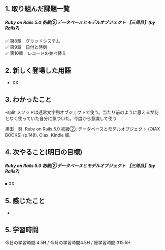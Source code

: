 ## 1. 取り組んだ課題一覧
##### Ruby on Rails 5.0 初級②データベースとモデルオブジェクト 【三周目】(by Rails7)
✅  第8章　グリッドシステム  
✅  第9章　日付と時刻  
✅  第10章　レコードの並べ替え  

## 2. 新しく登場した用語
- XX

## 3. わかったこと
-split メソッドは通常文字列オブジェクトで使う。当たり前のように思えるが何となく使っていた自分に気づいた。今度から意識して使う

黒田　努. Ruby on Rails 5.0 初級②: データベースとモデルオブジェクト (OIAX BOOKS) (p.148). Oiax. Kindle 版. 

## 4. 次やること(明日の目標) 
##### Ruby on Rails 5.0 初級②データベースとモデルオブジェクト 【三周目】(by Rails7)
⏹ XX

## 5. 感じたこと
- 

## 5. 学習時間
今日の学習時間:4.5H / 今月の学習時間4.5H / 総学習時間:315.5H　
